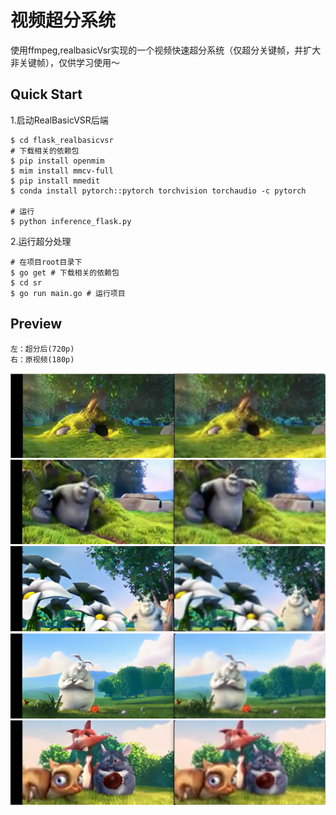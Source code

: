 # 视频超分系统
使用ffmpeg,realbasicVsr实现的一个视频快速超分系统（仅超分关键帧，并扩大非关键帧），仅供学习使用～


## Quick Start

1.启动RealBasicVSR后端
```shell
$ cd flask_realbasicvsr
# 下载相关的依赖包
$ pip install openmim
$ mim install mmcv-full
$ pip install mmedit
$ conda install pytorch::pytorch torchvision torchaudio -c pytorch

# 运行
$ python inference_flask.py
```

2.运行超分处理
```shell
# 在项目root目录下
$ go get # 下载相关的依赖包
$ cd sr
$ go run main.go # 运行项目
```

## Preview

    
    左：超分后(720p)
    右：原视频(180p)

![图片太帅、无法显示](preview/1.png)
![图片太帅、无法显示](preview/2.png)
![图片太帅、无法显示](preview/3.png)
![图片太帅、无法显示](preview/4.png)
![图片太帅、无法显示](preview/5.png)